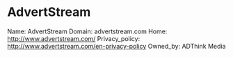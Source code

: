 
# AdvertStream

Name: AdvertStream
Domain: advertstream.com
Home: http://www.advertstream.com/
Privacy_policy: http://www.advertstream.com/en-privacy-policy
Owned_by: ADThink Media
